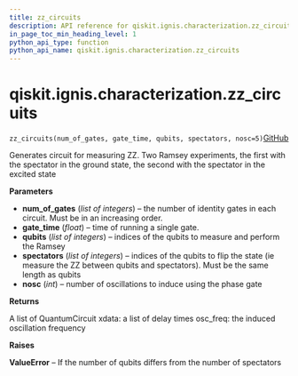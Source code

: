 ```yaml
---
title: zz_circuits
description: API reference for qiskit.ignis.characterization.zz_circuits
in_page_toc_min_heading_level: 1
python_api_type: function
python_api_name: qiskit.ignis.characterization.zz_circuits
---
```


# qiskit.ignis.characterization.zz\_circuits

<span id="qiskit.ignis.characterization.zz_circuits" />

`zz_circuits(num_of_gates, gate_time, qubits, spectators, nosc=5)`[GitHub](https://github.com/qiskit-community/qiskit-ignis/tree/stable/0.7/qiskit/ignis/characterization/hamiltonian/circuits.py "view source code")

Generates circuit for measuring ZZ. Two Ramsey experiments, the first with the spectator in the ground state, the second with the spectator in the excited state

**Parameters**

*   **num\_of\_gates** (*list of integers*) – the number of identity gates in each circuit. Must be in an increasing order.
*   **gate\_time** (*float*) – time of running a single gate.
*   **qubits** (*list of integers*) – indices of the qubits to measure and perform the Ramsey
*   **spectators** (*list of integers*) – indices of the qubits to flip the state (ie measure the ZZ between qubits and spectators). Must be the same length as qubits
*   **nosc** (*int*) – number of oscillations to induce using the phase gate

**Returns**

A list of QuantumCircuit xdata: a list of delay times osc\_freq: the induced oscillation frequency

**Raises**

**ValueError** – If the number of qubits differs from the number of spectators

